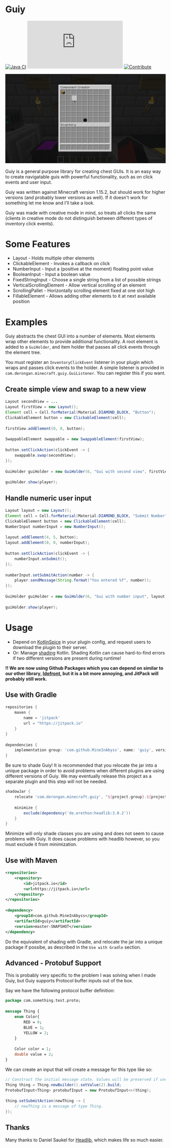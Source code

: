 # Guiy
[![Java CI](https://github.com/MineInAbyss/DeeperWorld/actions/workflows/main.yml/badge.svg)](https://github.com/MineInAbyss/DeeperWorld/actions/workflows/main.yml)
[![Package](https://badgen.net/maven/v/metadata-url/repo.mineinabyss.com/releases/com/derongan/minecraft/guiy/maven-metadata.xml)](https://repo.mineinabyss.com/releases/com/derongan/minecraft/guiy)
[![Contribute](https://shields.io/badge/Contribute-e57be5?logo=github%20sponsors&style=flat&logoColor=white)](https://github.com/MineInAbyss/MineInAbyss/wiki/Setup-and-Contribution-Guide)

![](guiy.gif)

Guiy is a general purpose library for creating chest GUIs. It is an easy 
way to create navigatable guis with powerful functionality, such as
on click events and user input.

Guiy was written against Minecraft version 1.15.2, but should work for higher
versions (and probably lower versions as well). If it doesn't work for something let me know and I'll take a look.

Guiy was made with creative mode in mind, so treats all clicks the same (clients in
creative mode do not distinguish between different types of inventory 
click events).

# Some Features
* Layout - Holds multiple other elements
* ClickableElement - Invokes a callback on click
* NumberInput - Input a (positive at the moment) floating point value
* BooleanInput - Input a boolean value
* FixedStringInput - Choose a single string from a list of possible strings
* VerticalScrollingElement - Allow vertical scrolling of an element
* ScrollingPallet - Horizontally scrolling element fixed at one slot high
* FillableElement - Allows adding other elements to it at next available position

# Examples

Guiy abstracts the chest GUI into a number of elements. Most elements
wrap other elements to provide additional functionality. A root element
is added to a `GuiHolder`, and item holder that passes all click events
through the element tree.

You must register an `InventoryClickEvent` listener in your plugin which
wraps and passes click events to the holder. A simple listener is provided
in `com.derongan.minecraft.guiy.GuiListener`. You can register this if
you want.

## Create simple view and swap to a new view
```java
Layout secondView = ...
Layout firstView = new Layout();
Element cell = Cell.forMaterial(Material.DIAMOND_BLOCK, "Button");
ClickableElement button = new ClickableElement(cell);

firstView.addElement(0, 0, button);

SwappableElement swappable = new SwappableElement(firstView);

button.setClickAction(clickEvent -> {
    swappable.swap(secondView);
});

GuiHolder guiHolder = new GuiHolder(6, "Gui with second view", firstView, yourPlugin);

guiHolder.show(player);
```

## Handle numeric user input
```java
Layout layout = new Layout();
Element cell = Cell.forMaterial(Material.DIAMOND_BLOCK, "Submit Number");
ClickableElement button = new ClickableElement(cell);
NumberInput numberInput = new NumberInput();

layout.addElement(4, 5, button);
layout.addElement(0, 0, numberInput);

button.setClickAction(clickEvent -> {
    numberInput.onSubmit();
});

numberInput.setSubmitAction(number -> {
    player.sendMessage(String.format("You entered %f", number));
});

GuiHolder guiHolder = new GuiHolder(6, "Gui with number input", layout, yourPlugin);

guiHolder.show(player);
```

# Usage

- Depend on [KotlinSpice](https://github.com/CultOfClang/KotlinSpice) in your plugin config, and request users to download
the plugin to their server.
- Or: Manage [shading](https://imperceptiblethoughts.com/shadow/) Kotlin. Shading Kotlin can cause hard-to-find errors if two different versions are present during runtime!

**!! We are now using Github Packages which you can depend on similar to our other library, [Idofront](https://github.com/MineInAbyss/Idofront), but it is a bit more annoying, and JitPack will probably still work.**

## Use with Gradle
```groovy
repositories {
    maven {
        name = 'jitpack'
        url = "https://jitpack.io"
    }
}

dependencies {
    implementation group: 'com.github.MineInAbyss', name: 'guiy', version: "master-SNAPSHOT"
}
```

Be sure to shade Guiy! It is recommended that you relocate the jar into a unique package in order to avoid problems when different plugins are using different versions of Guiy. We may eventually release this project as a separate plugin and this step will not be needed.

```groovy
shadowJar {
    relocate 'com.derongan.minecraft.guiy', "${project.group}.${project.name}.guiy".toLowerCase()

    minimize {
        exclude(dependency('de.erethon:headlib:3.0.2'))
    }
}
```

Minimize will only shade classes you are using and does not seem to cause problems with Guiy. It does cause problems with headlib however, so you must exclude it from minimization.

## Use with Maven
```xml
<repositories>
    <repository>
        <id>jitpack.io</id>
        <url>https://jitpack.io</url>
    </repository>
</repositories>

<dependency>
    <groupId>com.github.MineInAbyss</groupId>
    <artifactId>guiy</artifactId>
    <version>master-SNAPSHOT</version>
</dependency>
```

Do the equivalent of shading with Gradle, and relocate the jar into a unique package if possibe, as described in the `Use with Gradle` section.

## Advanced - Protobuf Support
This is probably very specific to the problem I was solving when I made Guiy, 
but Guiy supports Protocol buffer inputs out of the box. 

Say we have the following protocol buffer definition:

```proto
package com.something.test.proto;

message Thing {
    enum Color{
        RED = 0;
        BLUE = 1;
        YELLOW = 2;
    }
    
    Color color = 1;
    double value = 2;
}
```

We can create an input that will create a message for this type like so:

```java
// Construct the initial message state. Values will be preserved if unchanged.
Thing thing = Thing.newBuilder().setValue(2).build;
ProtobufInput<Thing> protobufInput = new ProtobufInput<>(thing);

thing.setSubmitAction(newThing -> {
    // newThing is a message of type Thing.
});
```

## Thanks

Many thanks to Daniel Saukel for [Headlib](https://github.com/DRE2N/HeadLib), which makes life so much easier.
